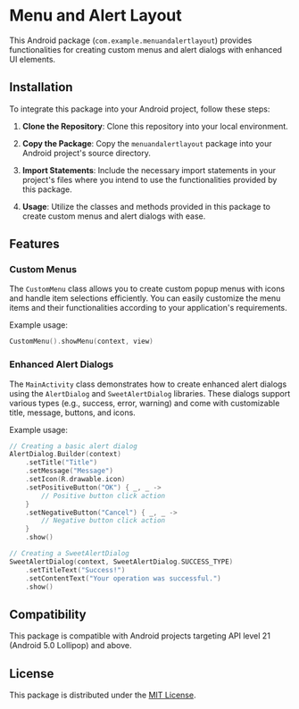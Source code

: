 # Menu and Alert Layout

This Android package (`com.example.menuandalertlayout`) provides functionalities for creating custom menus and alert dialogs with enhanced UI elements.

## Installation

To integrate this package into your Android project, follow these steps:

1. **Clone the Repository**: Clone this repository into your local environment.

2. **Copy the Package**: Copy the `menuandalertlayout` package into your Android project's source directory.

3. **Import Statements**: Include the necessary import statements in your project's files where you intend to use the functionalities provided by this package.

4. **Usage**: Utilize the classes and methods provided in this package to create custom menus and alert dialogs with ease.

## Features

### Custom Menus

The `CustomMenu` class allows you to create custom popup menus with icons and handle item selections efficiently. You can easily customize the menu items and their functionalities according to your application's requirements.

Example usage:

```kotlin
CustomMenu().showMenu(context, view)
```

### Enhanced Alert Dialogs

The `MainActivity` class demonstrates how to create enhanced alert dialogs using the `AlertDialog` and `SweetAlertDialog` libraries. These dialogs support various types (e.g., success, error, warning) and come with customizable title, message, buttons, and icons.

Example usage:

```kotlin
// Creating a basic alert dialog
AlertDialog.Builder(context)
    .setTitle("Title")
    .setMessage("Message")
    .setIcon(R.drawable.icon)
    .setPositiveButton("OK") { _, _ ->
        // Positive button click action
    }
    .setNegativeButton("Cancel") { _, _ ->
        // Negative button click action
    }
    .show()
```

```kotlin
// Creating a SweetAlertDialog
SweetAlertDialog(context, SweetAlertDialog.SUCCESS_TYPE)
    .setTitleText("Success!")
    .setContentText("Your operation was successful.")
    .show()
```

## Compatibility

This package is compatible with Android projects targeting API level 21 (Android 5.0 Lollipop) and above.

## License

This package is distributed under the [MIT License](LICENSE).
